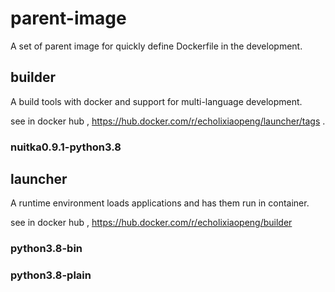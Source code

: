 # parent-image
A set of parent image for quickly define Dockerfile in the development.
## builder
A build tools with docker and support for multi-language development.

see in docker hub , https://hub.docker.com/r/echolixiaopeng/launcher/tags .
### nuitka0.9.1-python3.8

## launcher
A runtime environment loads applications and has them run in container.

see in docker hub , https://hub.docker.com/r/echolixiaopeng/builder
### python3.8-bin
### python3.8-plain
